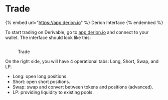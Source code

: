 # Trade

{% embed url="https://app.derion.io" %}
Derion Interface
{% endembed %}

To start trading on Derivable, go to [app.derion.io](https://app.derion.io) and connect to your wallet. The interface should look like this:

<figure><img src="https://lh6.googleusercontent.com/2WuO56ZW-hN3vG2ibQfSdNyL1HTUcO1F9o9_sOVMACXWVJjIjIREpw1CdLUDRY5FoHQHVOz7KUmUKKBytF2fPjdrkcAFoW43B8WXlwrQ4Lu0Uzi8TDfMBEHClS6os9nWHvo6M9Bt-76-iOlIJTKm38g" alt=""><figcaption><p>Trade</p></figcaption></figure>

On the right side, you will have 4 operational tabs: Long, Short, Swap, and LP.

* Long: open long positions.
* Short: open short positions.
* Swap: swap and convert between tokens and positions (advanced).
* LP: providing liquidity to existing pools.
